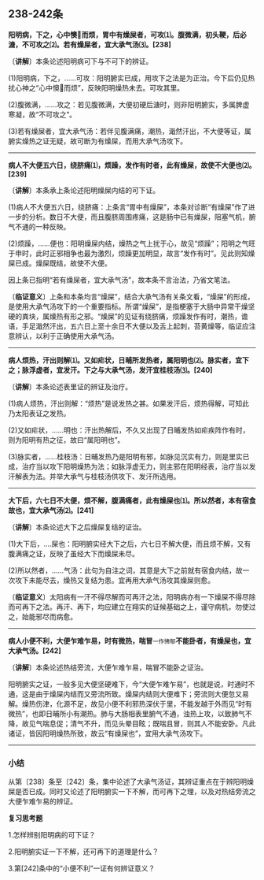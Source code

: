 ## 238-242条

**阳明病，下之，心中懊𢙐而烦，胃中有燥屎者，可攻⑴。腹微满，初头鞕，后必溏，不可攻之⑵。若有燥屎者，宜大承气汤⑶。[238]**

〔**讲解**〕本条论述阳明病可下与不可下的辨证。

(1)阳明病，下之，……可攻：阳明腑实已成，用攻下之法是为正治。今下后仍见热扰心神之“心中懊𢙐而烦”，反映阳明燥热未去。可攻其里。

(2)腹微满，……攻之：若见腹微满，大便初硬后溏时，则非阳明腑实，多属脾虚寒凝，故“不可攻之”。

(3)若有燥屎者，宜大承气汤：若伴见腹满痛，潮热，濈然汗出，不大便等证，属腑实燥热之证无疑，故可断为有燥屎，而用大承气汤攻下。

------

**病人不大便五六日，绕脐痛⑴，烦躁，发作有时者，此有燥屎，故使不大便也⑵。[239]**

〔**讲解**〕本条承上条论述阳明燥屎内结的可下证。

(1)病人不大便五六日，绕脐痛：上条言“胃中有燥屎”，本条对诊断“有燥屎”作了进一步的分析。数日不大便，而且腹脐周围疼痛，这是肠中已有燥屎，阻塞气机，腑气不通的一种反映。

(2)烦躁，……便也：阳明燥屎内结，燥热之气上扰于心，故见“烦躁”；阳明之气旺于申时，此时正邪相争也最为激烈，烦躁更加明显，故言“发作有时”。见此则知燥屎已成。燥屎既结，故使不大便。

因上条已指明“若有燥屎者，宜大承气汤”，故本条不言治法，乃省文笔法。

〔**临证意义**〕上条和本条均言“燥屎”，结合大承气汤有关条文看，“燥屎”的形成，是使用大承气汤攻下的一个重要指标。所谓“燥屎”，是指梗塞于大肠中异常干燥坚硬的粪块，属燥热有形之邪。“燥屎”的见证有绕脐痛，烦躁发作有时，潮热，谵语，手足濈然汗出，五六日上至十余日不大便以及舌上起刺，苔黄燥等，临证应注意辨认，以利于正确使用大承气汤。

------

**病人烦热，汗出则解⑴。又如疟状，日晡所发热者，属阳明也⑵。脉实者，宜下之；脉浮虚者，宜发汗。下之与大承气汤，发汗宜桂枝汤⑶。[240]**

〔**讲解**〕本条论述表里证的辨证及治疗。

(1)病人烦热，汗出则解：“烦热”是说发热之甚。如果发汗后，烦热得解，可知此乃太阳表证之发热。

(2)又如疟状，……明也：汗出热解后，不久又出现了日晡发热如疟疾阵作有时，则为阳明有热之征，故曰“属阳明也”。

(3)脉实者，……桂枝汤：日晡发热乃是阳明有邪，如脉见沉实有力，则是里实已成，治疗当以攻下阳明燥热为法；如脉浮虚无力，则主邪在阳明经表，治疗当以发汗解表为法。并举大承气与桂枝汤供攻下、发汗所选用。

------

**大下后，六七日不大便，烦不解，腹满痛者，此有燥屎也⑴。所以然者，本有宿食故也，宜大承气汤⑵。[241]**

〔**讲解**〕本条论述大下之后燥屎复结的证治。

(1)大下后，….屎也：阳明腑实经大下之后，六七日不解大便，而且烦不解，又有腹满痛之证，反映了虽经大下而燥屎未尽。

(2)所以然者，……气汤：此句为自注之词，其意是大下之前就有宿食内结，故一次攻下未能尽去，燥热又复结为患。宜再用大承气汤攻其燥屎则愈。

〔**临证意义**〕太阳病有一汗不得尽解而可再汗之法，阳明病亦有一下燥屎不得尽除而可再下之法。再汗、再下，均应建立在翔实的证候基础之上，谨守病机，勿使过之，始能邪尽而病愈。

------

**病人小便不利，大便乍难乍易，时有微热，喘冒**<small>一作怫郁</small>**不能卧者，有燥屎也，宜大承气汤。[242]**

〔**讲解**〕本条论述热结旁流，大便乍难乍易，喘冒不能卧之证治。

阳明腑实之证，一般多见大便坚硬难下，今“大便乍难乍易”，也就是说，时通时不通，这是由于燥屎内结而又旁流所致。燥屎内结则大便难下；旁流则大便忽又易解。燥热伤津，化源不足，故见小便不利邪热深伏于里，不能发越于外而见“时有微热”，也即日晡所小有潮热。肺与大肠相表里腑气不通，浊热上攻，以致肺气不降，故见气喘息促；清气不升，而见头晕目眩；既喘且冒，则其人不能安卧。凡此诸证，皆因阳明燥热所致，故云“有燥屎也”，宜用大承气汤攻下。

------

### 小结

从第〔238〕条至〔242〕条，集中论述了大承气汤证，其辨证重点在于辨阳明燥屎是否已成。同时又论述了阳明腑实一下不解，而可再下之理，以及对热结旁流之大便乍难乍易的辨证。

**复习思考题**

1.怎样辨别阳明病的可下证？

2.阳明腑实证一下不解，还可再下的道理是什么？

3.第[242]条中的“小便不利”一证有何辨证意义？
